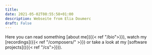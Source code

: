 ```yaml
---
title:
date: 2021-05-02T08:55:58+01:00
description: Webseite from Elia Doumerc
draft: False
---
```

Here you can read something [about me]({{< ref "/bio">}}), watch my [recordings]({{< ref "/composers/" >}}) or take a look at my [software projects](({{< ref "/cs">}})).